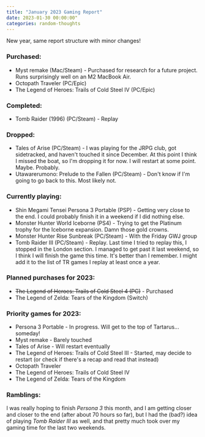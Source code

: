 ```yaml
---
title: "January 2023 Gaming Report"
date: 2023-01-30 00:00:00"
categories: random-thoughts
---
```


New year, same report structure with minor changes!

### Purchased:
* Myst remake (Mac/Steam) - Purchased for research for a future project. Runs surprisingly well on an M2 MacBook Air.
* Octopath Traveler (PC/Epic)
* The Legend of Heroes: Trails of Cold Steel IV (PC/Epic)

### Completed:
* Tomb Raider (1996) (PC/Steam) - Replay

### Dropped:
* Tales of Arise (PC/Steam) - I was playing for the JRPG club, got sidetracked, and haven't touched it since December. At this point I think I missed the boat, so I'm dropping it for now. I will restart at some point. Maybe. Probably.
* Utawarerumono: Prelude to the Fallen (PC/Steam) - Don't know if I'm going to go back to this. Most likely not.

### Currently playing:
* Shin Megami Tensei Persona 3 Portable (PSP) - Getting very close to the end. I could probably finish it in a weekend if I did nothing else. 
* Monster Hunter World Iceborne (PS4) - Trying to get the Platinum trophy for the Iceborne expansion. Damn those gold crowns.
* Monster Hunter Rise Sunbreak (PC/Steam) - With the Friday GWJ group
* Tomb Raider III (PC/Steam) - Replay. Last time I tried to replay this, I stopped in the London section. I managed to get past it last weekend, so I think I will finish the game this time. It's better than I remember. I might add it to the list of TR games I replay at least once a year.

### Planned purchases for 2023:
* ~~The Legend of Heroes: Trails of Cold Steel 4 (PC)~~ - Purchased
* The Legend of Zelda: Tears of the Kingdom (Switch)

### Priority games for 2023:
* Persona 3 Portable - In progress. Will get to the top of Tartarus... someday!
* Myst remake - Barely touched
* Tales of Arise - Will restart eventually
* The Legend of Heroes: Trails of Cold Steel III - Started, may decide to restart (or check if there's a recap and read that instead)
* Octopath Traveler
* The Legend of Heroes: Trails of Cold Steel IV
* The Legend of Zelda: Tears of the Kingdom

### Ramblings:
I was really hoping to finish *Persona 3* this month, and I am getting closer and closer to the end (after about 70 hours so far), but I had the (bad?) idea of playing *Tomb Raider III* as well, and that pretty much took over my gaming time for the last two weekends.